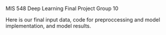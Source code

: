 MIS 548 Deep Learning Final Project
Group 10

Here is our final input data, code for preproccessing and model implementation, and model results.
